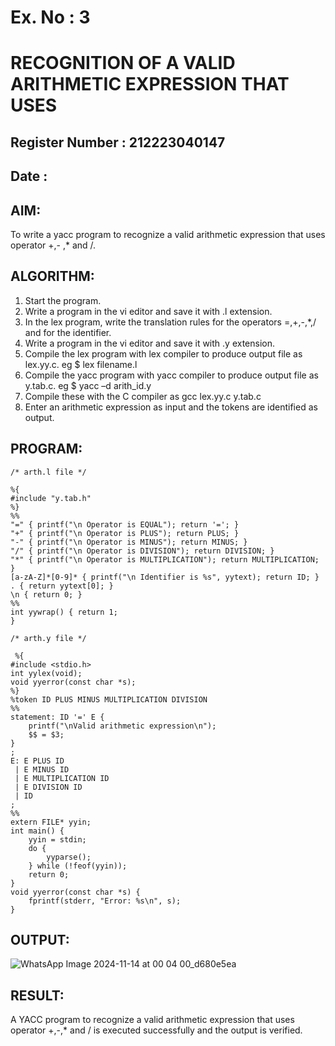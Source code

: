 # Ex. No : 3	
# RECOGNITION OF A VALID ARITHMETIC EXPRESSION THAT USES
## Register Number : 212223040147
## Date : 

## AIM:  
To write a yacc program to recognize a valid arithmetic expression that uses operator +,- ,* and /.

## ALGORITHM:
1.	Start the program.
2.	Write a program in the vi editor and save it with .l extension.
3.	In the lex program, write the translation rules for the operators =,+,-,*,/ and for the identifier.
4.	Write a program in the vi editor and save it with .y extension.
5.	Compile the lex program with lex compiler to produce output file as lex.yy.c. eg $ lex filename.l
6.	Compile the yacc program with yacc compiler to produce output file as y.tab.c. eg $ yacc –d arith_id.y
7.	Compile these with the C compiler as gcc lex.yy.c y.tab.c
8.	Enter an arithmetic expression as input and the tokens are identified as output.

## PROGRAM:

```
/* arth.l file */

%{
#include "y.tab.h"
%}
%%
"=" { printf("\n Operator is EQUAL"); return '='; } 
"+" { printf("\n Operator is PLUS"); return PLUS; }
"-" { printf("\n Operator is MINUS"); return MINUS; }
"/" { printf("\n Operator is DIVISION"); return DIVISION; }
"*" { printf("\n Operator is MULTIPLICATION"); return MULTIPLICATION; } 
[a-zA-Z]*[0-9]* { printf("\n Identifier is %s", yytext); return ID; }
. { return yytext[0]; }
\n { return 0; }
%%
int yywrap() { return 1;
}
```
```
/* arth.y file */

 %{
#include <stdio.h>
int yylex(void);
void yyerror(const char *s);
%}
%token ID PLUS MINUS MULTIPLICATION DIVISION
%%
statement: ID '=' E {
    printf("\nValid arithmetic expression\n");
    $$ = $3;
}
;
E: E PLUS ID
 | E MINUS ID
 | E MULTIPLICATION ID
 | E DIVISION ID
 | ID
;
%%
extern FILE* yyin;
int main() {
    yyin = stdin;
    do {
        yyparse();
    } while (!feof(yyin));
    return 0;
}
void yyerror(const char *s) {
    fprintf(stderr, "Error: %s\n", s);
}
```
## OUTPUT: 

![WhatsApp Image 2024-11-14 at 00 04 00_d680e5ea](https://github.com/user-attachments/assets/b1484f61-597b-4b33-8ef2-44c0c2d57e2c)

## RESULT:
A YACC program to recognize a valid arithmetic expression that uses operator +,-,* and / is executed successfully and the output is verified.
